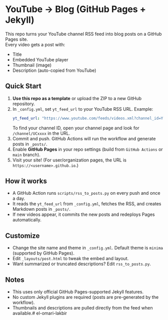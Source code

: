 # YouTube → Blog (GitHub Pages + Jekyll)

This repo turns your YouTube channel RSS feed into blog posts on a GitHub Pages site.  
Every video gets a post with:
- Title
- Embedded YouTube player
- Thumbnail (image)
- Description (auto-copied from YouTube)

## Quick Start

1. **Use this repo as a template** or upload the ZIP to a new GitHub repository.
2. In `_config.yml`, set `yt_feed_url` to your YouTube RSS URL. Example:
   ```yml
   yt_feed_url: "https://www.youtube.com/feeds/videos.xml?channel_id=YOUR_CHANNEL_ID"
   ```
   To find your channel ID, open your channel page and look for `/channel/UCxxxx` in the URL.
3. Commit and push. GitHub Actions will run the workflow and generate posts in `_posts/`.
4. Enable **GitHub Pages** in your repo settings (build from `GitHub Actions` or `main` branch).
5. Visit your site! (For user/organization pages, the URL is `https://<username>.github.io`.)

## How it works
- A GitHub Action runs `scripts/rss_to_posts.py` on every push and once a day.
- It reads the `yt_feed_url` from `_config.yml`, fetches the RSS, and creates Markdown posts in `_posts/`.
- If new videos appear, it commits the new posts and redeploys Pages automatically.

## Customize
- Change the site name and theme in `_config.yml`. Default theme is `minima` (supported by GitHub Pages).
- Edit `_layouts/post.html` to tweak the embed and layout.
- Want summarized or truncated descriptions? Edit `rss_to_posts.py`.

## Notes
- This uses only official GitHub Pages-supported Jekyll features.
- No custom Jekyll plugins are required (posts are pre-generated by the workflow).
- Thumbnails and descriptions are pulled directly from the feed when available.# el-omari-lakbir

